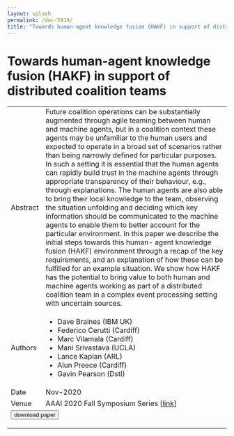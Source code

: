 ```yaml
---
layout: splash
permalink: /doc-5919/
title: "Towards human-agent knowledge fusion (HAKF) in support of distributed coalition teams"
---
```


# Towards human-agent knowledge fusion (HAKF) in support of distributed coalition teams

<table>
    <tbody>
    <tr>
        <td>Abstract</td>
        <td>Future coalition operations can be substantially augmented through agile teaming between human and machine agents, but in a coalition context these agents may be unfamiliar to the human users and expected to operate in a broad set of scenarios rather than being narrowly defined for particular purposes. In such a setting it is essential that the human agents can rapidly build trust in the machine agents through appropriate transparency of their behaviour, e.g., through explanations. The human agents are also able to bring their local knowledge to the team, observing the situation unfolding and deciding which key information should be communicated to the machine agents to enable them to better account for the particular environment. In this paper we describe the initial steps towards this human- agent knowledge fusion (HAKF) environment through a recap of the key requirements, and an explanation of how these can be fulfilled for an example situation. We show how HAKF has the potential to bring value to both human and machine agents working as part of a distributed coalition team in a complex event processing setting with uncertain sources.</td>
    </tr>
    <tr>
        <td>Authors</td>
        <td>
            <ul>
                <li>Dave Braines (IBM UK)</li>
                <li>Federico Cerutti (Cardiff)</li>
                <li>Marc Vilamala (Cardiff)</li>
                <li>Mani Srivastava (UCLA)</li>
                <li>Lance Kaplan (ARL)</li>
                <li>Alun Preece (Cardiff)</li>
                <li>Gavin Pearson (Dstl)</li>
            </ul>
        </td>
    </tr>
    <tr>
        <td>Date</td>
        <td>Nov-2020</td>
    </tr>
    <tr>
        <td>Venue</td>
        <td>AAAI 2020 Fall Symposium Series [<a href="https://arxiv.org/abs/2010.12327">link</a>]</td>
    </tr>
        <tr>
            <td colspan="2">
                <form method="get" action="https://arxiv.org/abs/2010.12327">
                    <button type="submit">download paper</button>
                </form>
            </td>
        </tr>
    </tbody>
</table>
